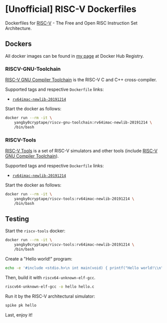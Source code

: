# [Unofficial] RISC-V Dockerfiles

Dockerfiles for [RISC-V] - The Free and Open RISC Instruction Set Architecture.

## Dockers

All docker images can be found in [my page][my-docker-hub-url] at Docker Hub
Registry.

### RISCV-GNU-Toolchain

[RISC-V GNU Compiler Toolchain] is the RISC-V C and C++ cross-compiler.

Supported tags and respective `Dockerfile` links:
  - [`rv64imac-newlib-20191214`]

Start the docker as follows:

```bash
docker run --rm -it \
    yangby0cryptape/riscv-gnu-toolchain:rv64imac-newlib-20191214 \
    /bin/bash
```

### RISCV-Tools

[RISC-V Tools] is a set of RISC-V simulators and other tools
(include [RISC-V GNU Compiler Toolchain]).

Supported tags and respective `Dockerfile` links:
  - [`rv64imac-newlib-20191214`]

Start the docker as follows:

```bash
docker run --rm -it \
    yangby0cryptape/riscv-tools:rv64imac-newlib-20191214 \
    /bin/bash
```

## Testing

Start the `riscv-tools` docker:

```bash
docker run --rm -it \
    yangby0cryptape/riscv-tools:rv64imac-newlib-20191214 \
    /bin/bash
```

Create a "Hello world!" program:

```bash
echo -e '#include <stdio.h>\n int main(void) { printf("Hello world!\\n"); return 0; }' > hello.c
```

Then, build it with `riscv64-unknown-elf-gcc`.

```bash
riscv64-unknown-elf-gcc -o hello hello.c
```

Run it by the RISC-V architectural simulator:

```bash
spike pk hello
```

Last, enjoy it!

[RISC-V]: https://riscv.org/
[RISC-V GNU Compiler Toolchain]: https://github.com/riscv/riscv-gnu-toolchain
[RISC-V Tools]: https://github.com/riscv/riscv-tools
[my-docker-hub-url]: https://hub.docker.com/u/yangby0cryptape/
[`rv64imac-newlib-20191214`]: riscv-gnu-toolchain
[`rv64imac-newlib-20191214`]: riscv-tools
